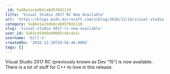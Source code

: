 ```yaml
---
_id: 5a88e1acbd6dca0d5f0d2110
title: 'Visual Studio 2017 RC Now Available'
url: 'https://blogs.msdn.microsoft.com/vcblog/2016/11/16/visual-studio-2017-rc-now-available/'
category: 5a88e1acbd6dca0d5f0d2110
slug: 'visual-studio-2017-rc-now-available'
user_id: 5a83ce59d6eb0005c4ecda2c
username: 'bill-s'
createdOn: '2016-12-10T20:56:46.000Z'
tags: []
---
```


Visual Studio 2017 RC (previously known as Dev “15”) is now available. There is a lot of stuff for C++ to love in this release.
